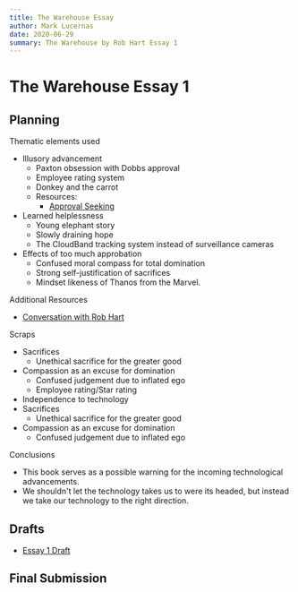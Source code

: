 ```yaml
---
title: The Warehouse Essay
author: Mark Lucernas
date: 2020-06-29
summary: The Warehouse by Rob Hart Essay 1
---
```



# The Warehouse Essay 1

## Planning

Thematic elements used

  - Illusory advancement
    * Paxton obsession with Dobbs approval
    * Employee rating system
    * Donkey and the carrot
    * Resources:
      + [Approval Seeking](https://www.psychologytoday.com/us/blog/working-through-shame/201906/why-do-we-constantly-seek-the-approval-others)
  - Learned helplessness
    * Young elephant story
    * Slowly draining hope
    * The CloudBand tracking system instead of surveillance cameras
  - Effects of too much approbation
    * Confused moral compass for total domination
    * Strong self-justification of sacrifices
    * Mindset likeness of Thanos from the Marvel.


Additional Resources

  - [Conversation with Rob Hart](https://therealbookspy.com/2019/08/27/the-warehouse-a-conversation-with-rob-hart/)


Scraps

  - Sacrifices
    * Unethical sacrifice for the greater good
  - Compassion as an excuse for domination
    * Confused judgement due to inflated ego
    * Employee rating/Star rating
  - Independence to technology
  - Sacrifices
    * Unethical sacrifice for the greater good
  - Compassion as an excuse for domination
    * Confused judgement due to inflated ego


Conclusions

  - This book serves as a possible warning for the incoming technological
    advancements.
  - We shouldn't let the technology takes us to were its headed, but instead we
    take our technology to the right direction.


## Drafts

  - [Essay 1 Draft](file:../../../../../files/summer-2020/ENGL-205/essay/essay-1_draft.docx)

## Final Submission

